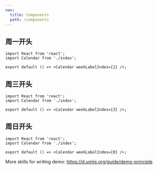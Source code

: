 ```yaml
---
nav:
  title: Components
  path: /components
---
```


## 周一开头

```tsx
import React from 'react';
import Calendar from './index';

export default () => <Calendar weekLabelIndex={1} />;
```

## 周三开头

```tsx
import React from 'react';
import Calendar from './index';

export default () => <Calendar weekLabelIndex={3} />;
```

## 周日开头

```tsx
import React from 'react';
import Calendar from './index';

export default () => <Calendar weekLabelIndex={0} />;
```

More skills for writing demo: https://d.umijs.org/guide/demo-principle

